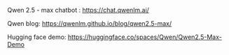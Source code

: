 Qwen 2.5 - max chatbot : https://chat.qwenlm.ai/

Qwen blog: https://qwenlm.github.io/blog/qwen2.5-max/

Hugging face demo: https://huggingface.co/spaces/Qwen/Qwen2.5-Max-Demo
